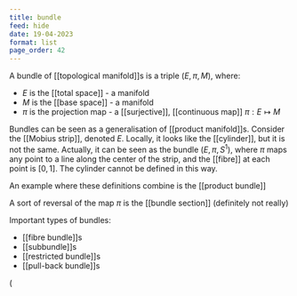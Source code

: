 ```yaml
---
title: bundle
feed: hide
date: 19-04-2023
format: list
page_order: 42
---
```



A bundle of [[topological manifold]]s is a triple $(E, \pi, M)$, where:
- $E$ is the [[total space]] - a manifold
- $M$ is the [[base space]] - a manifold
- $\pi$ is the projection map - a [[surjective]], [[continuous map]] $\pi: E\mapsto M$

Bundles can be seen as a generalisation of [[product manifold]]s. Consider the [[Mobius strip]], denoted $E$. Locally, it looks like the [[cylinder]], but it is not the same. Actually, it can be seen as the bundle $(E, \pi, S^1)$, where $\pi$ maps any point to a line along the center of the strip, and the [[fibre]] at each point is $[0,1]$. The cylinder cannot be defined in this way.

An example where these definitions combine is the [[product bundle]]

A sort of reversal of the map $\pi$ is the [[bundle section]] (definitely not really)

Important types of bundles:
- [[fibre bundle]]s
- [[subbundle]]s
- [[restricted bundle]]s
- [[pull-back bundle]]s



\(